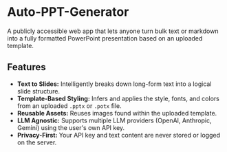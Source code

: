 # Auto-PPT-Generator

A publicly accessible web app that lets anyone turn bulk text or markdown into a fully formatted PowerPoint presentation based on an uploaded template.

## Features

- **Text to Slides:** Intelligently breaks down long-form text into a logical slide structure.
- **Template-Based Styling:** Infers and applies the style, fonts, and colors from an uploaded `.pptx` or `.potx` file.
- **Reusable Assets:** Reuses images found within the uploaded template.
- **LLM Agnostic:** Supports multiple LLM providers (OpenAI, Anthropic, Gemini) using the user's own API key.
- **Privacy-First:** Your API key and text content are never stored or logged on the server.

